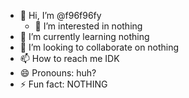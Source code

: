 - 👋 Hi, I’m @f96f96fy
  - 👀 I’m interested in nothing
- 🌱 I’m currently learning nothing
- 💞️ I’m looking to collaborate on nothing
- 📫 How to reach me IDK
- 😄 Pronouns: huh?
- ⚡ Fun fact: NOTHING

<!---
f96f96fy/f96f96fy is a ✨ special ✨ repository because its `README.md` (this file) appears on your GitHub profile.
You can click the Preview link to take a look at your changes.
--->

